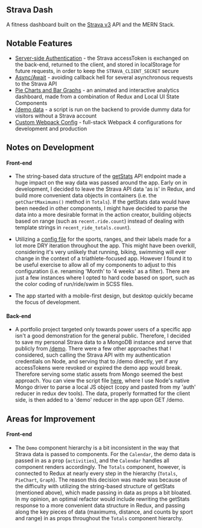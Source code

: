 ## Strava Dash

A fitness dashboard built on the [Strava v3](https://developers.strava.com/docs/reference/) API and the MERN Stack.

## Notable Features

* [Server-side Authentication](https://github.com/connorjohnlind/strava-dashboard/blob/master/server/routes/authRoutes.js) - the Strava accessToken is exchanged on the back-end, returned to the client, and stored in localStorage for future requests, in order to keep the `STRAVA_CLIENT_SECRET` secure
* [Async/Await](https://github.com/connorjohnlind/strava-dashboard/blob/master/client/store/actions/auth.js) - avoiding callback hell for several asynchronous requests to the Strava API
* [Pie Charts and Bar Graphs](https://github.com/connorjohnlind/strava-dashboard/tree/master/client/components/Dashboard/Totals/Charts) - an animated and interactive analytics dashboard, made from a combination of Redux and Local UI State Components
* [/demo data](https://github.com/connorjohnlind/strava-dashboard/blob/master/server/scripts/demo.js) - a script is run on the backend to provide dummy data for visitors without a Strava account
* [Custom Webpack Config](https://github.com/connorjohnlind/strava-dashboard/blob/master/webpack.config.prod.js) - full-stack Webpack 4 configurations for development and production

## Notes on Development

#### Front-end

* The string-based data structure of the [getStats](https://developers.strava.com/docs/reference/#api-Athletes-getStats) API endpoint made a huge impact on the way data was passed around the app. Early on in development, I decided to leave the Strava API data 'as is' in Redux, and build more convenient data objects in containers (i.e. the `getChartMaximums()` method in `Totals`). If the getStats data would have been needed in other components, I might have decided to parse the data into a more desirable format in the action creator, building objects based on range (such as `recent.ride.count`) instead of dealing with template strings in `recent_ride_totals.count`).

* Utilizing a [config file](https://github.com/connorjohnlind/strava-dashboard/blob/master/client/components/Dashboard/Totals/Filters/filterTypes.js) for the sports, ranges, and their labels made for a lot more DRY iteration throughout the app. This might have been overkill, considering it's very unlikely that running, biking, swimming will ever change in the context of a triathlete-focused app. However I found it to be useful exercise to allow all of my components to adjust to this configuration (i.e. renaming 'Month' to '4 weeks' as a filter). There are just a few instances where I opted to hard code based on sport, such as the color coding of run/ride/swim in SCSS files.

* The app started with a mobile-first design, but desktop quickly became the focus of development.

#### Back-end

* A portfolio project targeted only towards power users of a specific app isn't a good demonstration for the general public. Therefore, I decided to save my personal Strava data to a MongoDB instance and serve that publicly from [/demo](https://stravadash.herokuapp.com/demo). There were a few other approaches that I considered, such calling the Strava API with my authentication credentials on Node, and serving that to /demo directly, yet if any accessTokens were revoked or expired the demo app would break. Therefore serving some static assets from Mongo seemed the best approach. You can view the script file [here](https://github.com/connorjohnlind/strava-dashboard/blob/master/server/scripts/demo.js), where I use Node's native Mongo driver to parse a local JS object (copy and pasted from my 'auth' reducer in redux dev tools). The data, properly formatted for the client side, is then added to a 'demo' reducer in the app upon GET /demo.

## Areas for Improvement

#### Front-end

* The `Demo` component hierarchy is a bit inconsistent in the way that Strava data is passed to components. For the `Calendar`, the demo data is passed in as a prop (`activities`), and the `Calendar` handles all component renders accordingly. The `Totals` component, however, is connected to Redux at nearly every step in the hierarchy (`Totals`, `PieChart`, `Graph`). The reason this decision was made was because of the difficulty with utilizing the string-based structure of getStats (mentioned above), which made passing in data as props a bit bloated. In my opinion, an optimal refactor would include rewriting the getStats response to a more convenient data structure in Redux, and passing along the key pieces of data (maximums, distance, and counts by sport and range) in as props throughout the `Totals` component hierarchy.
